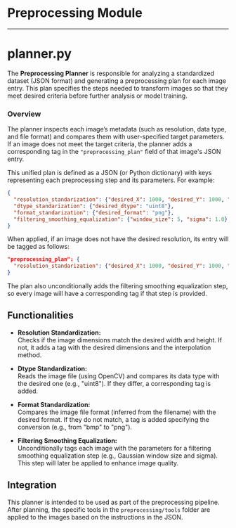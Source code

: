 # Preprocessing Module
---

# planner.py

The **Preprocessing Planner** is responsible for analyzing a standardized dataset (JSON format) and generating a preprocessing plan for each image entry. This plan specifies the steps needed to transform images so that they meet desired criteria before further analysis or model training.

### Overview

The planner inspects each image’s metadata (such as resolution, data type, and file format) and compares them with user-specified target parameters. If an image does not meet the target criteria, the planner adds a corresponding tag in the `"preprocessing_plan"` field of that image's JSON entry.

This unified plan is defined as a JSON (or Python dictionary) with keys representing each preprocessing step and its parameters. For example:

```json
{
  "resolution_standarization": {"desired_X": 1000, "desired_Y": 1000, "method": "bilinear"},
  "dtype_standarization": {"desired_dtype": "uint8"},
  "format_standarization": {"desired_format": "png"},
  "filtering_smoothing_equalization": {"window_size": 5, "sigma": 1.0}
}
```

When applied, if an image does not have the desired resolution, its entry will be tagged as follows:

```json
"preprocessing_plan": {
  "resolution_standarization": {"desired_X": 1000, "desired_Y": 1000, "method": "bilinear"}
}
```

The plan also unconditionally adds the filtering smoothing equalization step, so every image will have a corresponding tag if that step is provided.

## Functionalities

- **Resolution Standardization:**  
  Checks if the image dimensions match the desired width and height. If not, it adds a tag with the desired dimensions and the interpolation method.

- **Dtype Standardization:**  
  Reads the image file (using OpenCV) and compares its data type with the desired one (e.g., "uint8"). If they differ, a corresponding tag is added.

- **Format Standardization:**  
  Compares the image file format (inferred from the filename) with the desired format. If they do not match, a tag is added specifying the conversion (e.g., from "bmp" to "png").

- **Filtering Smoothing Equalization:**  
  Unconditionally tags each image with the parameters for a filtering smoothing equalization step (e.g., Gaussian window size and sigma). This step will later be applied to enhance image quality.


## Integration

This planner is intended to be used as part of the preprocessing pipeline. After planning, the specific tools in the `preprocessing/tools` folder are applied to the images based on the instructions in the JSON.